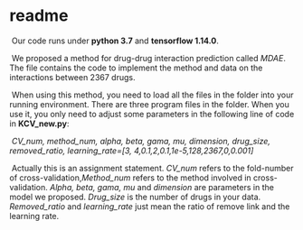 # readme

​      Our code runs under **python 3.7** and **tensorflow 1.14.0**.

​      We proposed a method for drug-drug interaction prediction called *MDAE*. The file contains the code to implement the method and data on the interactions between 2367 drugs.

​      When using this method, you need to load all the files in the folder into your running environment. There are three program files in the folder. When you use it, you only need to adjust some parameters in the following line of code in **KCV_new.py**:

​        *CV_num, method_num, alpha, beta, gama, mu, dimension, drug_size, removed_ratio, learning_rate=[3, 4,0.1,2,0.1,1e-5,128,2367,0,0.001]*

​        Actually this is an assignment statement. *CV_num* refers to the fold-number of cross-validation,*Method_num* refers to the method involved in cross-validation. *Alpha, beta, gama, mu* and *dimension* are parameters in the model we proposed. *Drug_size* is the number of drugs in your data. *Removed_ratio* and *learning_rate* just mean the ratio of remove link and the learning rate.